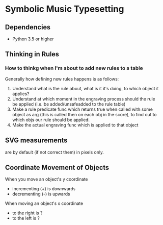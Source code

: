 # Symbolic Music Typesetting

## Dependencies
- Python 3.5 or higher

## Thinking in Rules
### How to thinkg when I'm about to add new rules to a table
Generally how defining new rules happens is as follows:
  1. Understand what is the rule about, what is it it's doing, to which object it applies?
  2. Understand at which moment in the engraving process should the rule be applied (i.e. be added/unsafeadded to the rule table)
  3. Make a rule predicate func which returns true when called with some object as arg (this is called then on each obj in the score), to find out to which objs our rule should be applied.
  4. Make the actual engraving func which is applied to that object

## SVG measurements
are by default (if not correct them) in pixels only.

## Coordinate Movement of Objects
When you move an object's y coordinate
- incrementing (+) is downwards
- decrementing (-) is upwards

When moving an object's x coordinate
- to the right is ?
- to the left is ?
